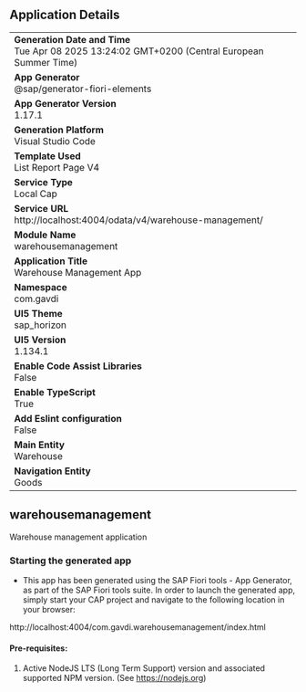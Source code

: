 ## Application Details
|               |
| ------------- |
|**Generation Date and Time**<br>Tue Apr 08 2025 13:24:02 GMT+0200 (Central European Summer Time)|
|**App Generator**<br>@sap/generator-fiori-elements|
|**App Generator Version**<br>1.17.1|
|**Generation Platform**<br>Visual Studio Code|
|**Template Used**<br>List Report Page V4|
|**Service Type**<br>Local Cap|
|**Service URL**<br>http://localhost:4004/odata/v4/warehouse-management/|
|**Module Name**<br>warehousemanagement|
|**Application Title**<br>Warehouse Management App|
|**Namespace**<br>com.gavdi|
|**UI5 Theme**<br>sap_horizon|
|**UI5 Version**<br>1.134.1|
|**Enable Code Assist Libraries**<br>False|
|**Enable TypeScript**<br>True|
|**Add Eslint configuration**<br>False|
|**Main Entity**<br>Warehouse|
|**Navigation Entity**<br>Goods|

## warehousemanagement

Warehouse management application

### Starting the generated app

-   This app has been generated using the SAP Fiori tools - App Generator, as part of the SAP Fiori tools suite.  In order to launch the generated app, simply start your CAP project and navigate to the following location in your browser:

http://localhost:4004/com.gavdi.warehousemanagement/index.html

#### Pre-requisites:

1. Active NodeJS LTS (Long Term Support) version and associated supported NPM version.  (See https://nodejs.org)


